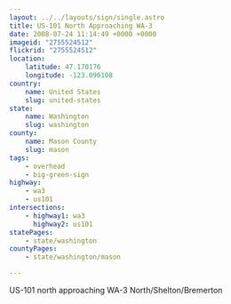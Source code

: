 ```yaml
---
layout: ../../layouts/sign/single.astro
title: US-101 North Approaching WA-3
date: 2008-07-24 11:14:49 +0000 +0000
imageid: "2755524512"
flickrid: "2755524512"
location:
    latitude: 47.170176
    longitude: -123.096108
country:
    name: United States
    slug: united-states
state:
    name: Washington
    slug: washington
county:
    name: Mason County
    slug: mason
tags:
    - overhead
    - big-green-sign
highway:
    - wa3
    - us101
intersections:
    - highway1: wa3
      highway2: us101
statePages:
    - state/washington
countyPages:
    - state/washington/mason

---
```

US-101 north approaching WA-3 North/Shelton/Bremerton